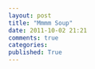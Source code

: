 ```yaml
---
layout: post
title: "Mmmm Soup"
date: 2011-10-02 21:21
comments: true
categories: 
published: True
---
```

